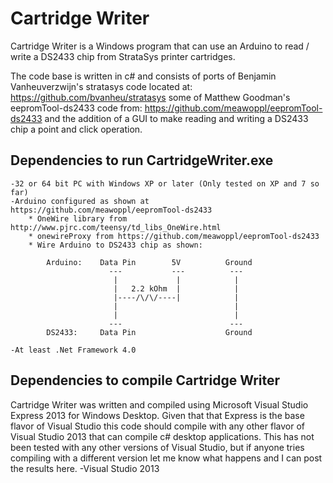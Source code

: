 Cartridge Writer
================

Cartridge Writer is a Windows program that can use an Arduino to read / write a
DS2433 chip from StrataSys printer cartridges.

The code base is written in c# and consists of ports of Benjamin
Vanheuverzwijn's stratasys code located at:
	https://github.com/bvanheu/stratasys
some of Matthew Goodman's eepromTool-ds2433 code from:
	https://github.com/meawoppl/eepromTool-ds2433
and the addition of a GUI to make reading and writing a DS2433 chip a point and
click operation.

Dependencies to run CartridgeWriter.exe
----
	-32 or 64 bit PC with Windows XP or later (Only tested on XP and 7 so far)
	-Arduino configured as shown at https://github.com/meawoppl/eepromTool-ds2433
		* OneWire library from http://www.pjrc.com/teensy/td_libs_OneWire.html
		* onewireProxy from https://github.com/meawoppl/eepromTool-ds2433
		* Wire Arduino to DS2433 chip as shown:
		
			Arduino:	Data Pin		5V			Ground
						  ---			---			 ---
						   |			 |			  |
						   |   2.2 kOhm	 |			  |
						   |----/\/\/----|			  |
						   |						  |
						   |						  |
						  ---						 ---
			DS2433:		Data Pin					Ground
			
	-At least .Net Framework 4.0

Dependencies to compile Cartridge Writer
----
Cartridge Writer was written and compiled using Microsoft Visual Studio Express 2013
for Windows Desktop.  Given that that Express is the base flavor of Visual Studio
this code should compile with any other flavor of Visual Studio 2013 that can compile
c# desktop applications.  This has not been tested with any other versions of Visual
Studio, but if anyone tries compiling with a different version let me know what
happens and I can post the results here.
	-Visual Studio 2013
	